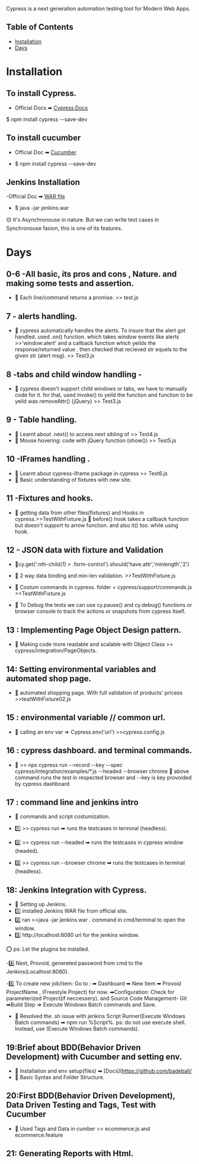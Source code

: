Cypress is a next generation automation testing tool for Modern Web Apps.


## Table of Contents

- [Installation](#installation)
- [Days](#days)



# Installation

## To install Cypress.
- Official Docs ➡ [Cypress Docs](https://docs.cypress.io/guides/getting-started/installing-cypress)

$ npm install cypress --save-dev

## To install cucumber
- Official Doc ➡ [Cucumber](https://github.com/badeball/cypress-cucumber-preprocessor/blob/master/docs/quick-start.md)

- $ npm install cypress --save-dev

## Jenkins Installation
-Official Doc ➡ [WAR file](https://github.com/badeball/cypress-cucumber-preprocessor/blob/master/docs/quick-start.md)

-  $ java -jar jenkins.war










🟡 It's Asynchronouse in nature. But we can write
text cases in Synchronouse fasion, this is one of its features.

# Days 

## 0-6 -All basic, its pros and cons , Nature. and making some tests and assertion.

- 🔰 Each line/command returns a promise. >> test.js

## 7 - alerts handling.

- 🔰 cypress automatically handles the alerts. To insure that the alert got handled. used .on() function. which takes window events like alerts >>'window:alert' and a callback function which yeilds the response/returned value . then checked that recieved str equels to the given str (alert msg). >> Test3.js

## 8 -tabs and child window handling -

- 🔰 cypress doesn't support child windows or tabs, we have to manually code for it. for that, used invoke() to yeild the function and function to be yeild was removeAttr() {jQuery} >> Test3.js

##  9 - Table handling.

- 🔰 Learnt about .next() to access next sibling of <td> >> Test4.js
- 🔰 Mouse hovering: code with jQuery function (show()) >> Test5.js

##  10 -IFrames handling .

- 🔰 Learnt about cypress-iframe package in cypress >> Test6.js
- 🔰 Basic understanding of fixtures with new site.

##  11 -Fixtures and hooks.

- 🔰 getting data from other files(fixtures) and Hooks in cypress.>>TestWithFixture.js
🔸 before() hook takes a callback function but doesn't support to arrow function. and also it() too. while using hook.

##  12 - JSON data with fixture and Validation

- 🔰cy.get(':nth-child(1) > .form-control').should('have.attr','minlength','2')

- 🔰 2 way data binding and min-len validation. >>TestWithFixture.js

- 🔰 Costum commands in cypress. folder = cypress/support/commands.js >>TestWithFixture.js

- 🔰 To Debug the tests we can use cy.pause() and cy.debug() functions or browser console to track the actions or snapshots from cypress itself.

##  13 : Implementing Page Object Design pattern.

- 🔰 Making code more readable and scalable with Object Class >> cypress/integration/PageObjects.

##  14: Setting environmental variables and automated shop page.

- 🔰 automated shopping page. With full validation of products' pricess >>testWithFixture02.js

##  15 : environmental variable // common url.

- 🔰 calling an env var => Cypress.env('url') >>cypress.config.js

##  16 : cypress dashboard. and terminal commands.

- 🔰 >> npx cypress run --record --key<key provoided by cypress dashboard> --spec cypress/integration/examples/\*.js --headed --browser chrome
🔰 above command runs the test in respected browser and --key is key provoided by cypress dashboard

##  17 : command line and jenkins intro

- 🔰 commands and script costumization.

- 1️⃣ >> cypress run ➡ runs the testcases in terminal (headless).

- 2️⃣ >> cypress run --headed ➡ runs the testcases in cypress window (headed).

- 3️⃣ >> cypress run --browser chrome ➡ runs the testcases in terminal (headless).

## 18: Jenkins Integration with Cypress.

- 🔰 Setting up Jenkins. 
- 1️⃣ installed Jenkins WAR file from official site.
- 2️⃣ ran >>java -jar jenkins.war . command in cmd/terminal to open the  window.
- 3️⃣  http://localhost:8080 url for the jenkins window.

⭕ ps: Let the plugins be installed.

-4️⃣ Next, Provoid, genereted password from cmd to the Jenkins(Localhost:8080).

-5️⃣ To create new job/item: Go to :
➡ Dashboard
➡ New Item ➡ Provoid ProjectName , (Freestyle Project) for now.
➡Configuration: Check for parameterized Project(if neccessery).
and Source Code Management- Git
➡Build Step => Execute Windows Batch commands
and Save.

- 🔰 Resolved the .sh issue with jenkins Script Runner(Execute Windows Batch commands) ➡ npm run %Script%.
ps: do not use execute shell. Instead, use (Execute Windows Batch commands).

##  19:Brief about BDD(Behavior Driven Development) with Cucumber and setting env.
- 🔰 Installation and env setup(files) ➡ [Docs](https://github.com/badeball/
- 🔰 Basic Syntax and Folder Structure.

##  20:First BDD(Behavior Driven Development), Data Driven Testing and Tags, Test with Cucumber
- 🔰 Used Tags and Data in cumber >> ecommerce.js and ecommerce.feature

##  21: Generating Reports with Html.

<!-- - 🔰 Used Tags and Data in cumber >> ecommerce.js and ecommerce.feature -->

